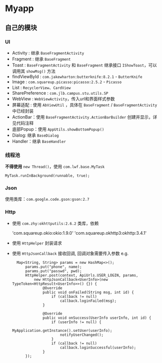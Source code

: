 # Myapp

## 自己的模块

### UI
* Activity : 继承 `BaseFragmentActivity`
* Fragment : 继承 `BaseFragment`
* Toast : `BaseFragmentActivity` 和 `BaseFragment` 继承接口 `IShowToast`，可以调用其 `showMsg()` 方法
* findViewById : `com.jakewharton:butterknife:8.2.1` - `ButterKnife`
* Image : `com.squareup.picasso:picasso:2.5.2` - `Picasso`
* List : `RecyclerView`、`CardView`
* SharePreference : `com.jlb.campus.stu.utils.SP`
* WebView : `WebViewActivity`，传入url和界面样式参数
* 屏幕适配 : 使用 `AbViewUtil` ，具体在 `BaseFragment` / `BaseFragmentActivity` 中已经封装
* ActionBar：使用 `BaseFragmentActivity.ActionBarBuilder` 创建并显示，详见代码注释
* 底部Popup：使用 `AppUtils.showBottomPopup()`
* Dialog: 继承 `BaseDialog`
* Handler：继承 `BaseHandler`

### 线程池
**不得使用** `new Thread()`，使用 `com.lwf.base.MyTask`
    
    MyTask.runInBackground(runnable, true);
    
### Json
使用类库：`com.google.code.gson:gson:2.7`

### Http

* 使用 `com.zhy:okhttputils:2.6.2` 类库，依赖

    'com.squareup.okio:okio:1.9.0'
    'com.squareup.okhttp3:okhttp:3.4.1'
* 使用 `HttpHelper` 封装请求
* 使用 `HttpJsonCallback` 接收回调, 回调对象需要传入参数 e.g.

        Map<String, String> params = new HashMap<>();
            params.put("phone", name);
            params.put("passwd", pwd);
            HttpHelper.post(context, ApiUrls.USER_LOGIN, params,
                new HttpJsonCallback<UserInfo>(new TypeToken<HttpResult<UserInfo>>() {}) {
                    @Override
                    public void onFailed(String msg, int id) {
                        if (callback != null)
                            callback.loginFailed(msg);
                    }

                    @Override
                    public void onSuccess(UserInfo userInfo, int id) {
                        if (userInfo != null) {
                            MyApplication.getInstance().setUser(userInfo);
                            notifyUserChanged();
                        }
                        if (callback != null)
                            callback.loginSuccessful(userInfo);
                    }
            });